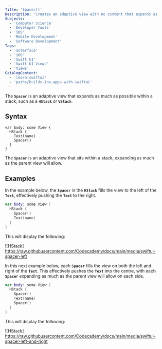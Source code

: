 ```yaml
---
Title: 'Spacer()'
Description: 'Creates an adaptive view with no content that expands as much as it can.'
Subjects:
  - 'Computer Science'
  - 'Developer Tools'
  - 'iOS'
  - 'Mobile Development'
  - 'Software Development'
Tags:
  - 'Interface'
  - 'iOS'
  - 'Swift UI'
  - 'Swift UI Views'
  - 'Views'
CatalogContent:
  - 'learn-swiftui'
  - 'paths/builds-ios-apps-with-swiftui'
---
```


The **`Spacer`** is an adaptive view that expands as much as possible within a stack, such as a **`HStack`** or **`VStack`**.

## Syntax

```pseudo
var body: some View {
  HStack {
  	Text(name)
  	Spacer()
  }
}
```

The **`Spacer`** is an adaptive view that sits within a stack, expanding as much as the parent view will allow.

## Examples

In the example below, the **`Spacer`** in the **`HStack`** fills the view to the left of the **`Text`**, effectively pushing the **`Text`** to the right.

```swift
var body: some View {
  HStack {
  	Spacer()
  	Text(name)
  }
}
```

This will display the following:

![HStack] https://raw.githubusercontent.com/Codecademy/docs/main/media/swiftui-spacer-left

In this next example below, each **`Spacer`** fills the view on both the left and right of the **`Text`**. This effectively pushes the **`Text`** into the centre, with each **`Spacer`** expanding as much as the parent view will allow on each side.

```swift
var body: some View {
  HStack {
  	Spacer()
  	Text(name)
  	Spacer()
  }
}
```

This will display the following:

![HStack] https://raw.githubusercontent.com/Codecademy/docs/main/media/swiftui-spacer-left-and-right




